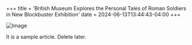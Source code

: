 +++
title = 'British Museum Explores the Personal Tales of Roman Soldiers in New Blockbuster Exhibition'
date = 2024-06-13T13:44:43-04:00
+++

![Image](https://static.euronews.com/articles/stories/08/20/88/46/329x185_cmsv2_9e8f79c2-d45e-50e5-858a-ba89b2ee2769-8208846.jpg)

It is a sample article.
Delete later.
